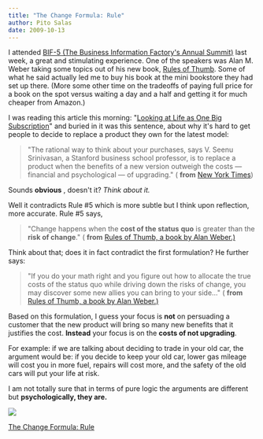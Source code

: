 ```yaml
---
title: "The Change Formula: Rule"
author: Pito Salas
date: 2009-10-13
---
```




I attended [BIF-5 (The Business Information Factory's Annual
Summit)](<http://www.businessinnovationfactory.com/bif-5>) last week, a great
and stimulating experience. One of the speakers was Alan M. Weber taking some
topics out of his new book, [Rules of
Thumb](<http://rulesofthumbbook.blogspot.com/>). Some of what he said actually
led me to buy his book at the mini bookstore they had set up there. (More some
other time on the tradeoffs of paying full price for a book on the spot versus
waiting a day and a half and getting it for much cheaper from Amazon.)

I was reading this article this morning: "[Looking at Life as One Big
Subscription](<http://www.nytimes.com/2009/10/11/business/11every.html>)" and
buried in it was this sentence, about why it's hard to get people to decide to
replace a product they own for the latest model:

> "The rational way to think about your purchases, says V. Seenu Srinivasan, a
> Stanford business school professor, is to replace a product when the
> benefits of a new version outweigh the costs — financial and psychological —
> of upgrading." ( **from** [New York
> Times](<http://www.nytimes.com/2009/10/11/business/11every.html>))

Sounds **obvious** , doesn't it? _Think about it._

Well it contradicts Rule #5 which is more subtle but I think upon reflection,
more accurate. Rule #5 says,

> "Change happens when the **cost of the status** **quo** is greater than the
> **risk of change**."  ( **from** [Rules of Thumb, a book by Alan
> Weber.)](<http://rulesofthumbbook.blogspot.com/>)

Think about that; does it in fact contradict the first formulation? He further
says:

> "If you do your math right and you figure out how to allocate the true costs
> of the status quo while driving down the risks of change, you may discover
> some new allies you can bring to your side…" ( **from** [Rules of Thumb, a
> book by Alan Weber.)](<http://rulesofthumbbook.blogspot.com/>)

Based on this formulation, I guess your focus is **not** on persuading a
customer that the new product will bring so many new benefits that it
justifies the cost. **Instead** your focus is on the **costs of not
upgrading**.

For example: if we are talking about deciding to trade in your old car, the
argument would be: if you decide to keep your old car, lower gas mileage will
cost you in more fuel, repairs will cost more, and the safety of the old cars
will put your life at risk.

I am not totally sure that in terms of pure logic the arguments are different
but **psychologically, they are.**

![](https://i0.wp.com/img.zemanta.com/pixy.gif?w=584)


[The Change Formula: Rule](None)
